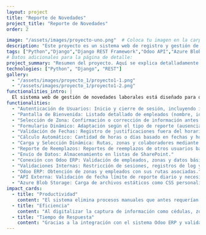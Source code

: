 ```yaml
---
layout: project
title: "Reporte de Novedades"
project_title: "Reporte de Novedades"
order: 2

image: "/assets/images/proyecto-uno.png"  # Coloca tu imagen en la carpeta assets/images
description: "Este proyecto es un sistema web de registro y gestión de novedades laborales que facilita a los empleados reportar ausencias, ingresos, retiros, cambios de zona y más, mediante formularios inteligentes y dinámicos. Incluye validaciones automáticas y conexión en tiempo real con sistemas externos, ofreciendo una interfaz amigable para una experiencia de usuario moderna y eficiente."
tags: ["Python","Django","Django REST Framework","Odoo API","Azure Blob Storage","Azure AD","OAuth 2.0","HTML","CSS","JavaScript"]
# Datos adicionales para la página de detalle:
project_summary: "Resumen del proyecto. Aquí se explica detalladamente el objetivo y el contexto de la aplicación..."
technologies: ["Python", "Django", "REST"]
gallery:
  - "/assets/images/proyecto_1/proyecto1-1.png"
  - "/assets/images/proyecto_1/proyecto1-2.png"
functionalities_intro: |
  El sistema web de gestión de novedades laborales está diseñado para optimizar la administración de reportes laborales, permitiendo a los empleados registrar novedades operativas de la organización. La plataforma ofrece una interfaz intuitiva y dinámica, asegurando una experiencia de usuario fluida y eficiente. Además, integra múltiples validaciones automáticas y conexiones en tiempo real con sistemas externos para garantizar la precisión y actualidad de los datos. Las funcionalidades del sistema están diseñadas para facilitar la gestión y el seguimiento de las novedades laborales, mejorando la eficiencia operativa y la comunicación dentro de la organización:
functionalities:
  - "Autenticación de Usuarios: Inicio y cierre de sesión, incluyendo integración con Microsoft 365."
  - "Pantalla de Bienvenida: Listado detallado de empleados (nombre, identificación, zona, departamento y correo)."
  - "Selección de Zona: Confirmación o corrección de información antes de reportar novedades."
  - "Formulario Dinámico: Adaptación según el tipo de reporte (ausencias, ingresos, retiros, etc.)."
  - "Validación de Fechas: Registro de justificaciones fuera del horario establecido."
  - "Cálculo Automático: Cantidad de horas o días basado en fechas y horarios ingresados, incluyendo cálculos específicos para novedades especiales."
  - "Carga y Selección Dinámica: Rutas, zonas y colaboradores mediante llamadas asíncronas."
  - "Reporte de Reemplazos: Reportes de reemplazos de otros usuarios basándose en el correo electrónico."
  - "Envío de Datos: Almacenamiento en listas de SharePoint."
  - "Conexión con Odoo ERP: Validación de empleados, zonas y datos básicos del ERP."
  - "Validaciones Internas: Restricción de sesiones, registros de log y control de fechas."
  - "Odoo ERP: Obtención de zonas y empleados con sus rutas asociadas."
  - "API Externa: Validación de fecha límite de reporte diario y necesidad de justificación."
  - "Azure Blob Storage: Carga de archivos estáticos como CSS personalizados y logotipos."
impact_cards:
  - title: "Productividad"
    content: "El sistema elimina procesos manuales que antes requerían llamadas, correos y aprobaciones físicas, permitiendo a los empleados registrar novedades de manera rápida, directa y organizada a través de formularios inteligentes."
  - title: "Eficiencia"
    content: "Al digitalizar la captura de información como cédulas, zonas y rutas, se eliminan los errores comunes de transcripción que antes ocurrían en procesos manuales en papel, mejorando la precisión de los reportes y asegurando datos confiables que impactan positivamente en la productividad operativa."
  - title: "Tiempo de Respuesta"
    content: "Gracias a la integración con el sistema Odoo ERP y validaciones automáticas en el frontend, las novedades se verifican y registran de forma instantánea, reduciendo significativamente los tiempos de respuesta ante ausencias, cambios de turno o ingresos."
---
```


